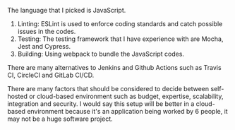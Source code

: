 The language that I picked is JavaScript.

1. Linting: ESLint is used to enforce coding standards and catch possible issues in the codes.
2. Testing: The testing framework that I have experience with are Mocha, Jest and Cypress.
3. Building: Using webpack to bundle the JavaScript codes.

There are many alternatives to Jenkins and Github Actions such as Travis CI, CircleCI and GitLab CI/CD.

There are many factors that should be considered to decide between self-hosted or cloud-based environment such as budget, expertise, scalability, integration and security. I would say this setup will be better in a cloud-based environment because it's an application being worked by 6 people, it may not be a huge software project.
